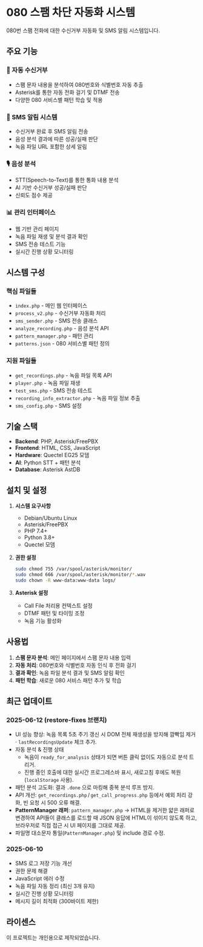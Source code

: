 # 080 스팸 차단 자동화 시스템

080번 스팸 전화에 대한 수신거부 자동화 및 SMS 알림 시스템입니다.

## 주요 기능

### 🤖 자동 수신거부
- 스팸 문자 내용을 분석하여 080번호와 식별번호 자동 추출
- Asterisk를 통한 자동 전화 걸기 및 DTMF 전송
- 다양한 080 서비스별 패턴 학습 및 적용

### 📱 SMS 알림 시스템
- 수신거부 완료 후 SMS 알림 전송
- 음성 분석 결과에 따른 성공/실패 판단
- 녹음 파일 URL 포함한 상세 알림

### 🎙️ 음성 분석
- STT(Speech-to-Text)를 통한 통화 내용 분석
- AI 기반 수신거부 성공/실패 판단
- 신뢰도 점수 제공

### 📊 관리 인터페이스
- 웹 기반 관리 페이지
- 녹음 파일 재생 및 분석 결과 확인
- SMS 전송 테스트 기능
- 실시간 진행 상황 모니터링

## 시스템 구성

### 핵심 파일들
- `index.php` - 메인 웹 인터페이스
- `process_v2.php` - 수신거부 자동화 처리
- `sms_sender.php` - SMS 전송 클래스
- `analyze_recording.php` - 음성 분석 API
- `pattern_manager.php` - 패턴 관리
- `patterns.json` - 080 서비스별 패턴 정의

### 지원 파일들
- `get_recordings.php` - 녹음 파일 목록 API
- `player.php` - 녹음 파일 재생
- `test_sms.php` - SMS 전송 테스트
- `recording_info_extractor.php` - 녹음 파일 정보 추출
- `sms_config.php` - SMS 설정

## 기술 스택

- **Backend**: PHP, Asterisk/FreePBX
- **Frontend**: HTML, CSS, JavaScript
- **Hardware**: Quectel EG25 모뎀
- **AI**: Python STT + 패턴 분석
- **Database**: Asterisk AstDB

## 설치 및 설정

1. **시스템 요구사항**
   - Debian/Ubuntu Linux
   - Asterisk/FreePBX
   - PHP 7.4+
   - Python 3.8+
   - Quectel 모뎀

2. **권한 설정**
   ```bash
   sudo chmod 755 /var/spool/asterisk/monitor/
   sudo chmod 666 /var/spool/asterisk/monitor/*.wav
   sudo chown -R www-data:www-data logs/
   ```

3. **Asterisk 설정**
   - Call File 처리용 컨텍스트 설정
   - DTMF 패턴 및 타이밍 조정
   - 녹음 기능 활성화

## 사용법

1. **스팸 문자 분석**: 메인 페이지에서 스팸 문자 내용 입력
2. **자동 처리**: 080번호와 식별번호 자동 인식 후 전화 걸기
3. **결과 확인**: 녹음 파일 분석 결과 및 SMS 알림 확인
4. **패턴 학습**: 새로운 080 서비스 패턴 추가 및 학습

## 최근 업데이트

### 2025-06-12 (restore-fixes 브랜치)

* UI 성능 향상: 녹음 목록 5초 주기 갱신 시 DOM 전체 재생성을 방지해 깜빡임 제거 · `lastRecordingsUpdate` 체크 추가.
* 자동 분석 & 진행 상태
  * 녹음이 `ready_for_analysis` 상태가 되면 버튼 클릭 없이도 자동으로 분석 트리거.
  * 진행 중인 호출에 대한 실시간 프로그레스바 표시, 새로고침 후에도 복원(`localStorage` 사용).
* 패턴 분석 고도화: 결과 `.done` 으로 마킹해 중복 분석 루프 방지.
* API 개선: `get_recordings.php` / `get_call_progress.php` 등에서 예외 처리 강화, 빈 요청 시 500 오류 해결.
* **PatternManager 래퍼**: `pattern_manager.php` → HTML을 제거한 얇은 래퍼로 변경하여 API들이 클래스를 로드할 때 JSON 응답에 HTML이 섞이지 않도록 하고, 브라우저로 직접 접근 시 UI 페이지를 그대로 제공.
* 파일명 대소문자 통일(`PatternManager.php`) 및 include 경로 수정.

### 2025-06-10

* SMS 로그 저장 기능 개선
* 권한 문제 해결
* JavaScript 에러 수정
* 녹음 파일 자동 정리 (최신 3개 유지)
* 실시간 진행 상황 모니터링
* 메시지 길이 최적화 (300바이트 제한)

## 라이센스

이 프로젝트는 개인용으로 제작되었습니다. 